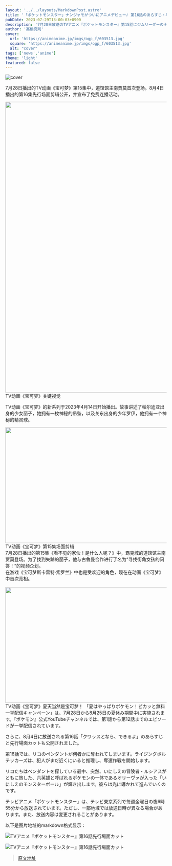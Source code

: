 ```yaml
---
layout: '../../layouts/MarkdownPost.astro'
title: '「ポケットモンスター」ナンジャモがついにアニメデビュー♪ 第16話のあらすじ・場面カットも公開'
pubDate: 2023-07-29T13:00:03+0900
description: '7月28日放送のTVアニメ『ポケットモンスター』第15話にジムリーダーのナンジャモが初登場。8月4日放送の第16話の先行場面カットが公開され、無料一挙配信キャンペーンも発表された。'
author: '高橋克則'
cover:
  url: 'https://animeanime.jp/imgs/ogp_f/603513.jpg'
  square: 'https://animeanime.jp/imgs/ogp_f/603513.jpg'
  alt: "cover"
tags: ['news','anime']
theme: 'light'
featured: false
---
```

![cover](https://animeanime.jp/imgs/ogp_f/603513.jpg)

7月28日播出的TV动画《宝可梦》第15集中，道馆馆主南贾莫首次登场。8月4日播出的第16集先行场面剪辑公开，并宣布了免费连播活动。<br></p><p><img src="https://animeanime.jp/imgs/zoom/603543.jpg" class="inline-article-image" width="640" height="904"><br><span class="cap txt-center">TV动画《宝可梦》关键视觉</span><br></p><p>TV动画《宝可梦》的新系列于2023年4月14日开始播出。故事讲述了帕尔迪亚出身的少女丽子，她拥有一枚神秘的吊坠，以及关东出身的少年罗伊，他拥有一个神秘的精灵球。<br></p><p><img src="https://animeanime.jp/imgs/zoom/603513.jpg" class="inline-article-image" width="640" height="360"><br><span class="cap txt-center">TV动画《宝可梦》第15集场面剪辑</span><br>7月28日播出的第15集《看不见的家伙！是什么人呢？》中，霸克城的道馆馆主南贾莫登场。为了找到失踪的丽子，他与古鲁曼合作进行了名为“寻找街角女孩的问答！”的视频企划。<br>在游戏《宝可梦斯卡雷特·紫罗兰》中也是受欢迎的角色，现在在动画《宝可梦》中首次亮相。<br><br><img src="https://animeanime.jp/imgs/zoom/603512.jpg" class="inline-article-image" width="640" height="360"><br><span class="cap txt-center">TV动画《宝可梦》夏天当然是宝可梦！
「夏はやっぱりポケモン！ピカッと無料一挙配信キャンペーン」は、7月28日から8月25日の夏休み期間中に実施されます。『ポケモン』公式YouTubeチャンネルでは、第1話から第12話までのエピソードが一挙配信されています。

さらに、8月4日に放送される第16話「クワッスとなら、できるよ」のあらすじと先行場面カットも公開されました。

第16話では、リコのペンダントが何者かに奪われてしまいます。ライジングボルテッカーズは、犯人がまだ近くにいると推理し、奪還作戦を開始します。

リコたちはペンダントを探している最中、突然、いにしえの冒険者・ルシアスがともに旅した、六英雄と呼ばれるポケモンの一体であるオリーヴァが入った「いにしえのモンスターボール」が輝き出します。彼らは光に導かれて進んでいくのです。

テレビアニメ「ポケットモンスター」は、テレビ東京系列で毎週金曜日の夜6時55分から放送されています。ただし、一部地域では放送日時が異なる場合があります。また、放送内容は変更されることがあります。

以下是图片地址的markdown格式显示：

![TVアニメ『ポケットモンスター』第16話先行場面カット](https://animeanime.jp/imgs/zoom/603514.jpg)

![TVアニメ『ポケットモンスター』第16話先行場面カット](https://animeanime.jp/imgs/zoom/603516.jpg)

>[原文地址](https://animeanime.jp/article/2023/07/29/78915.html)  